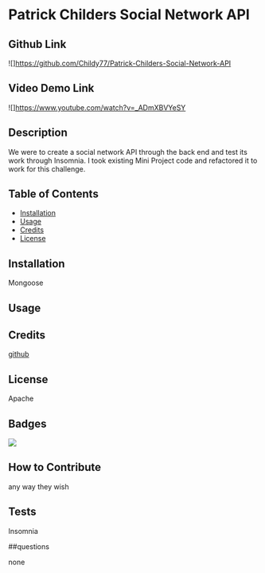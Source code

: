 # Patrick Childers Social Network API

  

  ## Github Link
  ![]https://github.com/Childy77/Patrick-Childers-Social-Network-API

  ## Video Demo Link
  ![]https://www.youtube.com/watch?v=_ADmXBVYeSY

  ## Description
  
 We were to create a social network API through the back end and test its work through Insomnia.  I took existing Mini Project code and refactored it to work for this challenge.
  
  ## Table of Contents
  
  - [Installation](#installation)
  - [Usage](#usage)
  - [Credits](#credits)
  - [License](#license)
  
  ## Installation
  
 Mongoose
  
  ## Usage
  
  

  ## Credits
  
  [github](https://github.com/Childy77)
  
  ## License
  
  Apache
  
  ## Badges
  
  ![](https://img.shields.io/badge/lincense-Apache-blue)
  
  ## How to Contribute
  
  any way they wish
  
  ## Tests
  
  Insomnia

  ##questions

  none
